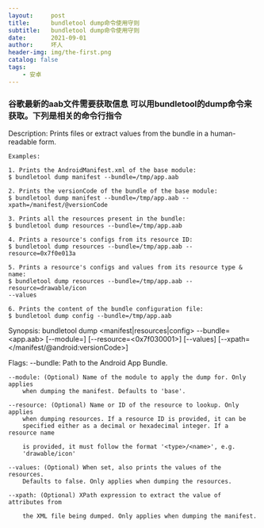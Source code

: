 ```yaml
---
layout:     post
title:      bundletool dump命令使用守则
subtitle:   bundletool dump命令使用守则
date:       2021-09-01
author:     坏人
header-img: img/the-first.png
catalog: false
tags:
    - 安卓
---
```


### 谷歌最新的aab文件需要获取信息 可以用bundletool的dump命令来获取。下列是相关的命令行指令

Description:
    Prints files or extract values from the bundle in a human-readable form.

    Examples:

    1. Prints the AndroidManifest.xml of the base module:
    $ bundletool dump manifest --bundle=/tmp/app.aab

    2. Prints the versionCode of the bundle of the base module:
    $ bundletool dump manifest --bundle=/tmp/app.aab --
    xpath=/manifest/@versionCode

    3. Prints all the resources present in the bundle:
    $ bundletool dump resources --bundle=/tmp/app.aab

    4. Prints a resource's configs from its resource ID:
    $ bundletool dump resources --bundle=/tmp/app.aab --resource=0x7f0e013a

    5. Prints a resource's configs and values from its resource type & name:
    $ bundletool dump resources --bundle=/tmp/app.aab --resource=drawable/icon
    --values

    6. Prints the content of the bundle configuration file:
    $ bundletool dump config --bundle=/tmp/app.aab

Synopsis:
    bundletool dump <manifest|resources|config>
        --bundle=<app.aab>
        [--module=<base>]
        [--resource=<0x7f030001>]
        [--values]
        [--xpath=</manifest/@android:versionCode>]

Flags:
    --bundle: Path to the Android App Bundle.

    --module: (Optional) Name of the module to apply the dump for. Only applies
        when dumping the manifest. Defaults to 'base'.

    --resource: (Optional) Name or ID of the resource to lookup. Only applies
        when dumping resources. If a resource ID is provided, it can be
        specified either as a decimal or hexadecimal integer. If a resource name

        is provided, it must follow the format '<type>/<name>', e.g.
        'drawable/icon'

    --values: (Optional) When set, also prints the values of the resources.
        Defaults to false. Only applies when dumping the resources.

    --xpath: (Optional) XPath expression to extract the value of attributes from

        the XML file being dumped. Only applies when dumping the manifest.